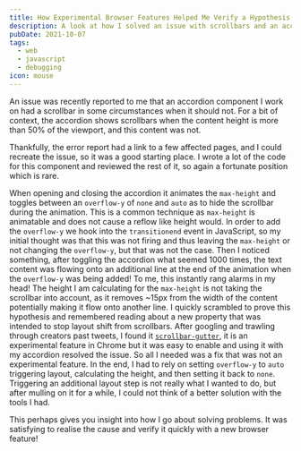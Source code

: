 ```yaml
---
title: How Experimental Browser Features Helped Me Verify a Hypothesis
description: A look at how I solved an issue with scrollbars and an accordion animation using experimental browser features.
pubDate: 2021-10-07
tags:
  - web
  - javascript
  - debugging
icon: mouse
---
```


An issue was recently reported to me that an accordion component I work on had a scrollbar in some circumstances when it should not. For a bit of context, the accordion shows scrollbars when the content height is more than 50% of the viewport, and this content was not.

Thankfully, the error report had a link to a few affected pages, and I could recreate the issue, so it was a good starting place. I wrote a lot of the code for this component and reviewed the rest of it, so again a fortunate position which is rare.

When opening and closing the accordion it animates the `max-height` and toggles between an `overflow-y` of `none` and `auto` as to hide the scrollbar during the animation. This is a common technique as `max-height` is animatable and does not cause a reflow like height would. In order to add the `overflow-y` we hook into the `transitionend` event in JavaScript, so my initial thought was that this was not firing and thus leaving the `max-height` or not changing the `overflow-y`, but that was not the case. Then I noticed something, after toggling the accordion what seemed 1000 times, the text content was flowing onto an additional line at the end of the animation when the `overflow-y` was being added! To me, this instantly rang alarms in my head! The height I am calculating for the `max-height` is not taking the scrollbar into account, as it removes ~15px from the width of the content potentially making it flow onto another line. I quickly scrambled to prove this hypothesis and remembered reading about a new property that was intended to stop layout shift from scrollbars. After googling and trawling through creators past tweets, I found it [`scrollbar-gutter`](https://developer.mozilla.org/en-US/docs/Web/CSS/scrollbar-gutter), it is an experimental feature in Chrome but it was easy to enable and using it with my accordion resolved the issue. So all I needed was a fix that was not an experimental feature. In the end, I had to rely on setting `overflow-y` to `auto` triggering layout, calculating the height, and then setting it back to `none`. Triggering an additional layout step is not really what I wanted to do, but after mulling on it for a while, I could not think of a better solution with the tools I had.

This perhaps gives you insight into how I go about solving problems. It was satisfying to realise the cause and verify it quickly with a new browser feature!
